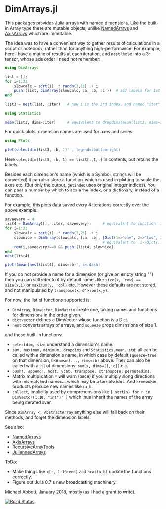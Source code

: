 # DimArrays.jl

This packages provides Julia arrays with named dimensions. 
Like the built-in Array type these are mutable objects, 
unlike [NamedArrays](https://github.com/davidavdav/NamedArrays.jl) and [AxisArrays](https://github.com/JuliaArrays/AxisArrays.jl) which are immutable. 

The idea was to have a convenient way to gather results of calculations in a script or notebook, rather than for anything high-performance. 
For example, here I have a matrix of results at each iteration, and `nest` these into a 3-tensor, whose axis order I need not remember:
```julia
using DimArrays

list = [];
for i=1:33
    slowcalc = sqrt(i) .* randn(3,13) .+ i
    push!(list, DimArray(slowcalc, :a, :b, :c ))  # add labels for 1st and 2nd dimensions  
end

list3 = nest(list, :iter)   # now i is the 3rd index, and named "iter"

using Statistics

mean(list3, dims=:iter)     # equivalent to dropdims(mean(list3, dims=3), dims=3)
```
For quick plots, dimension names are used for axes and series: 
```julia
using Plots

plot(selectdim(list3, :b, 1)' , legend=:bottomright)
```
Here `selectdim(list3, :b, 1) == list3[:,1,:]` in contents, but retains the labels.

Besides each dimension's name (which is a Symbol, strings will be converted) it can also store a function, which is used in plotting to scale the axes etc. 
(But only the output, `getindex` uses original integer indices).
You can pass a number by which to scale the index, or a dictionary, instead of a function.

For example, this plots data saved every 4 iterations correctly over the above example:
```julia
saveevery = 4
list4 = DimArray([], :iter, saveevery);     # equivalent to function  i->4i
for i=1:33
    slowcalc = sqrt(i) .* randn(3,23) .+ i
    slownice = DimArray(slowcalc, [:a, :b], [Dict(1=>"one", 2=>"two", 3=>"three")], :stuff )
                                            # equivalent to  i->Dict(...)[i]
    rem(i,saveevery)==0 && push!(list4, slownice)
end
nest(list4)

plot!(mean(nest(list4), dims=:b)', s=:dash)
```

If you do not provide a name for a dimension (or give an empty string "") 
then you can still refer to it by default names like `size(x, :row) == size(x,1)` or `maximum(y, :col)` etc. 
However these defaults are not stored, and not manipulated by `transpose(x)` or `kron(x,y)`.

For now, the list of functions supported is:

* `DimArray`, `DimVector`, `DimMatrix` create one, taking names and functions for dimensions in the order given.
* `dictvector` defines a DimVector whose function is a Dict. 
* `nest` converts arrays of arrays, and `squeeze` drops dimensions of size 1. 

and these built-in functions:

* `selectdim, size` understand a dimension's name.
* `sum, maximum, minimum, dropdims` and `Statistics.mean, std`: all can be called with a dimension's name, in which case by default `squeeze=true` on that dimension, like `mean(..., dims=:b)` above.
    They can also be called with a list of dimensions: `sum(x, dims=[1,:c])` etc.
* `push!, append!, hcat, vcat, transpose, ctranspose, permutedims`.
* Matrix multiplication `*` will warn (once) if you multiply along directions with mismatched names... which may be a terrible idea.
    And `kron`ecker products produce new names like `:a_b`.  
* `collect`, implicitly used by comprehensions like `[ sqrt(n) for n in DimVector(1:10, "int")' ]` which thus inherit the names of the array being iterated over.

Since `DimArray <: AbstractArray` anything else will fall back on their methods, and forget the dimension labels. 

See also:
* [NamedArrays](https://github.com/davidavdav/NamedArrays.jl)
* [AxisArrays](https://github.com/JuliaArrays/AxisArrays.jl)
* [RecursiveArrayTools](https://github.com/JuliaDiffEq/RecursiveArrayTools.jl)
* [JuliennedArrays](https://github.com/bramtayl/JuliennedArrays.jl)

ToDo:
* Make things like `x[:, 1:10:end]` and `hcat(a,b)` update the functions correctly.
* Figure out Julia 0.7's new broadcasting machinery.

Michael Abbott,
January 2018, mostly (as I had a grant to write).


[![Build Status](https://travis-ci.org/mcabbott/DimArrays.jl.svg?branch=master)](https://travis-ci.org/mcabbott/DimArrays.jl)

<!--
[![Coverage Status](https://coveralls.io/repos/mcabbott/DimArrays.jl/badge.svg?branch=master&service=github)](https://coveralls.io/github/mcabbott/DimArrays.jl?branch=master)
[![codecov.io](http://codecov.io/github/mcabbott/DimArrays.jl/coverage.svg?branch=master)](http://codecov.io/github/mcabbott/DimArrays.jl?branch=master)
--> 

<!--
Note to self:
pandoc -o README.html README.md
-->
